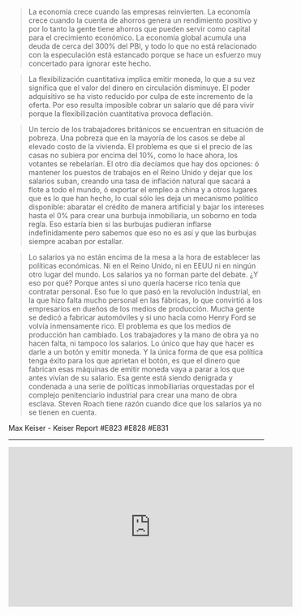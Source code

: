 
>La economía crece cuando las empresas reinvierten. La economía crece cuando la cuenta de ahorros genera un rendimiento positivo y por lo tanto la gente tiene ahorros que pueden servir como capital para el crecimiento económico. La economía global acumula una deuda de cerca del 300% del PBI, y todo lo que no está relacionado con la especulación está estancado porque se hace un esfuerzo muy concertado para ignorar este hecho.

>La flexibilización cuantitativa implica emitir moneda, lo que a su vez significa que el valor del dinero en circulación disminuye. El poder adquisitivo se ha visto reducido por culpa de este incremento de la oferta. Por eso resulta imposible cobrar un salario que dé para vivir porque la flexibilización cuantitativa provoca deflación.

>Un tercio de los trabajadores británicos se encuentran en situación de pobreza. Una pobreza que en la mayoría de los casos se debe al elevado costo de la vivienda. El problema es que si el precio de las casas no subiera por encima del 10%, como lo hace ahora, los votantes se rebelarían. El otro día decíamos que hay dos opciones: ó mantener los puestos de trabajos en el Reino Unido y dejar que los salarios suban, creando una tasa de inflación natural que sacará a flote a todo el mundo, ó exportar el empleo a china y a otros lugares que es lo que han hecho, lo cual sólo les deja un mecanismo político disponible: abaratar el crédito de manera artificial y bajar los intereses hasta el 0% para crear una burbuja inmobiliaria, un soborno en toda regla. Eso estaría bien si las burbujas pudieran inflarse indefinidamente pero sabemos que eso no es así y que las burbujas siempre acaban por estallar.

>Lo salarios ya no están encima de la mesa a la hora de establecer las políticas económicas. Ni en el Reino Unido, ni en EEUU ni en ningún otro lugar del mundo. Los salarios ya no forman parte del debate. ¿Y eso por qué? Porque antes si uno quería hacerse rico tenía que contratar personal. Eso fue lo que pasó en la revolución industrial, en la que hizo falta mucho personal en las fábricas, lo que convirtió a los empresarios en dueños de los medios de producción. Mucha gente se dedicó a fabricar automóviles y si uno hacía como Henry Ford se volvía inmensamente rico. El problema es que los medios de producción han cambiado. Los trabajadores y la mano de obra ya no hacen falta, ni tampoco los salarios. Lo único que hay que hacer es darle a un botón y emitir moneda. Y la única forma de que esa política tenga éxito para los que aprietan el botón, es que el dinero que fabrican esas máquinas de emitir moneda vaya a parar a los que antes vivían de su salario. Esa gente está siendo denigrada y condenada a una serie de políticas inmobiliarias orquestadas por el complejo penitenciario industrial para crear una mano de obra esclava. Steven Roach tiene razón cuando dice que los salarios ya no se tienen en cuenta.

Max Keiser - Keiser Report #E823 #E828 #E831 
______________________________________________________________________________________________________________________________________

<div class="container">
<iframe width="560" height="315" src="https://www.youtube.com/embed/eHQ7wvWzUW0?rel=0" frameborder="0" allowfullscreen class="video"></iframe>
</div>
<br/>


